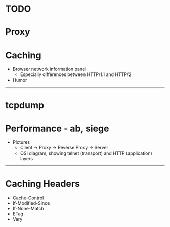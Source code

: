 TODO
====

# Proxy
# Caching

* Browser network information panel
  * Especially differences between HTTP/1.1 and HTTP/2
* Humor

---

# tcpdump
# Performance - ab, siege
* Pictures
  * Client -> Proxy -> Reverse Proxy -> Server
  * OSI diagram, showing telnet (transport) and HTTP (application) layers

---

Caching Headers
===============

* Cache-Control
* If-Modified-Since
* If-None-Match
* ETag
* Vary
